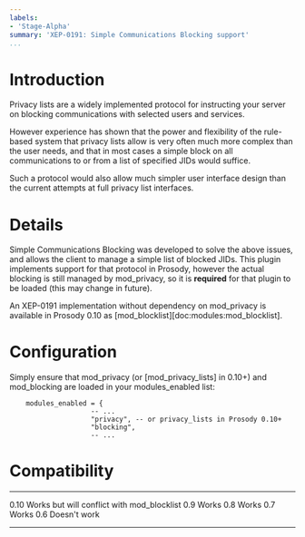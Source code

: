 ```yaml
---
labels:
- 'Stage-Alpha'
summary: 'XEP-0191: Simple Communications Blocking support'
...
```


Introduction
============

Privacy lists are a widely implemented protocol for instructing your
server on blocking communications with selected users and services.

However experience has shown that the power and flexibility of the
rule-based system that privacy lists allow is very often much more
complex than the user needs, and that in most cases a simple block on
all communications to or from a list of specified JIDs would suffice.

Such a protocol would also allow much simpler user interface design than
the current attempts at full privacy list interfaces.

Details
=======

Simple Communications Blocking was developed to solve the above issues,
and allows the client to manage a simple list of blocked JIDs. This
plugin implements support for that protocol in Prosody, however the
actual blocking is still managed by mod\_privacy, so it is **required**
for that plugin to be loaded (this may change in future).

An XEP-0191 implementation without dependency on mod\_privacy is
available in Prosody 0.10 as [mod\_blocklist][doc:modules:mod_blocklist].

Configuration
=============

Simply ensure that mod\_privacy (or [mod\_privacy\_lists] in 0.10+) and
mod\_blocking are loaded in your modules\_enabled list:

        modules_enabled = {
                        -- ...
                        "privacy", -- or privacy_lists in Prosody 0.10+
                        "blocking",
                        -- ...

Compatibility
=============

  ------ ---------------------------------------------
  0.10   Works but will conflict with mod\_blocklist
  0.9    Works
  0.8    Works
  0.7    Works
  0.6    Doesn't work
  ------ ---------------------------------------------
